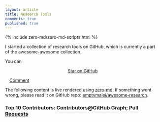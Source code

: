 ```yaml
---
layout: article
title: Research Tools
comments: true
published: true
---
```


{% include zero-md/zero-md-scripts.html %}


I started a collection of research tools on GitHub, which is currently a part of the awesome-awesome collection.

You can

<p style="text-align:center;">
<a href="https://github.com/emptymalei/awesome-research" style="margin: 1em 1em 1em 1em;" class="btn--light" target="_blank">Star on GitHub</a>

<a href="#comment-lazy" style="margin: 1em 1em 1em 1em;" class="btn--light">Comment</a>
</p>


The following content is live rendered using <a href="https://zerodevx.github.io/zero-md/" target="_blank">zero-md</a>. If something went wrong, please read it on GitHub repo: <a href="http://github.com/emptymalei/awesome-research" target="_blank">emptymalei/awesome-research</a>.



  <div unresolved>
    <!-- Edit your Markdown URL file location here -->
    <zero-md file="https://raw.githubusercontent.com/emptymalei/awesome-research/master/README.md"><div class="md-html"></div></zero-md>

</div>

<div>
<h3>Top 10 Contributors: <a href="https://github.com/emptymalei/awesome-research/graphs/contributors" target="_blank">Contributors@GitHub Graph</a>; <a href="https://github.com/emptymalei/awesome-research/pulls?q=is%3Aclosed" target="_blank">Pull Requests</a></h3>
<ul id="gh-contributors" style="list-style-type:none;">
</ul>
</div>


<script>
$(document).ready(function () {
    var api = "https://api.github.com/repos/emptymalei/awesome-research/contributors";
    $.get(api, function (data) {
        $.each(data, function (idx, obj) {
            $("#gh-contributors").append("<li style='display:inline-block;margin:1em;'><a href='" + obj.html_url+ "' target='_blank'>@" + obj.login + "</a></li>");
        });
    });
});
</script>
